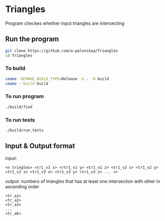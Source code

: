 # Triangles

Program checkes whether input triangles are intersecting

## Run the program

```bash
git clone https://github.com/a-palonskaa/Triangles
cd Triangles
```

### To build
```bash
cmake -DCMAKE_BUILD_TYPE=Release -S . -B build
cmake --build build
```

### To run program
```bash
./build/find
```

### To run tests
```bash
./build/run_tests
```

## Input & Output format

input:
```
<n tringles> <tr1_v1 x> <rtr1_v1 y> <tr1_v1 z> <tr1_v2 x> <tr1_v2 y> <tr1_v2 z> <tr1_v3 x> <tr1_v3 y> <tr1_v3 z> ... <>
```

output:
numbers of triangles that has at least one intersection with other in ascending order
```
<tr_a1>
<tr_a2>
<tr_a3>
...
<tr_ak>
```



